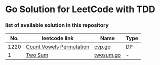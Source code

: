 # Go Solution for LeetCode with TDD

### list of available solution in this repository
 No. | leetcode link | Name | Type |
--- | --- | --- | ---
1220 | [Count Vowels Permutation](https://leetcode.com/problems/count-vowels-permutation) |  [cvp.go](Problems/cvp/cvp.go) | DP
1 | [Two Sum](https://leetcode.com/problems/two-sum) | [twosum.go](Problems/TwoSum/twosum.go) | -


